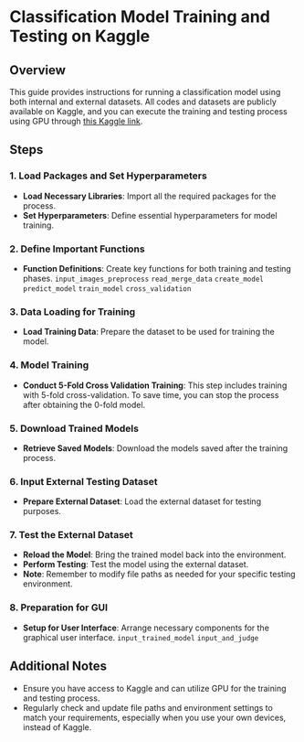 # Classification Model Training and Testing on Kaggle

## Overview
This guide provides instructions for running a classification model using both internal and external datasets. All codes and datasets are publicly available on Kaggle, and you can execute the training and testing process using GPU through [this Kaggle link](https://www.kaggle.com/code/selix075/classification-training-testing-final/edit).

## Steps

### 1. Load Packages and Set Hyperparameters
- **Load Necessary Libraries**: Import all the required packages for the process.
- **Set Hyperparameters**: Define essential hyperparameters for model training.

### 2. Define Important Functions
- **Function Definitions**: Create key functions for both training and testing phases.
  `input_images_preprocess`
  `read_merge_data`
  `create_model`
  `predict_model`
  `train_model`
  `cross_validation`
### 3. Data Loading for Training
- **Load Training Data**: Prepare the dataset to be used for training the model.

### 4. Model Training
- **Conduct 5-Fold Cross Validation Training**: This step includes training with 5-fold cross-validation. To save time, you can stop the process after obtaining the 0-fold model.

### 5. Download Trained Models
- **Retrieve Saved Models**: Download the models saved after the training process.

### 6. Input External Testing Dataset
- **Prepare External Dataset**: Load the external dataset for testing purposes.

### 7. Test the External Dataset
- **Reload the Model**: Bring the trained model back into the environment.
- **Perform Testing**: Test the model using the external dataset.
- **Note**: Remember to modify file paths as needed for your specific testing environment.

### 8. Preparation for GUI
- **Setup for User Interface**: Arrange necessary components for the graphical user interface.
  `input_trained_model`
  `input_and_judge`
## Additional Notes
- Ensure you have access to Kaggle and can utilize GPU for the training and testing process.
- Regularly check and update file paths and environment settings to match your requirements,
  especially when you use your own devices, instead of Kaggle.
